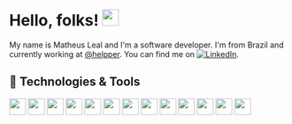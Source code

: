 # Hello, folks! <img src="https://raw.githubusercontent.com/MartinHeinz/MartinHeinz/master/wave.gif" width="30px">

My name is Matheus Leal and I'm a software developer. I'm from Brazil and currently working at [@helpper](https://helpper.com.br/). You can find me on [![LinkedIn][1.2]][2].

## 🔧 Technologies & Tools
<code><img height= "30" src= "https://img.shields.io/badge/HTML5-E34F26?style=for-the-badge&logo=html5&logoColor=white"></code>
<code><img height= "30" src= "https://img.shields.io/badge/CSS3-1572B6?style=for-the-badge&logo=css3&logoColor=white"></code>
<code><img height= "30" src= "https://img.shields.io/badge/JavaScript-323330?style=for-the-badge&logo=javascript&logoColor=F7DF1E"></code>
<code><img height= "30" src= "https://img.shields.io/badge/TypeScript-007ACC?style=for-the-badge&logo=typescript&logoColor=white"></code>
<code><img height= "30" src= "https://img.shields.io/badge/React-20232A?style=for-the-badge&logo=react&logoColor=61DAFB"></code>
<code><img height= "30" src= "https://img.shields.io/badge/Node.js-339933?style=for-the-badge&logo=nodedotjs&logoColor=white"></code>
<code><img height= "30" src= "https://img.shields.io/badge/Express.js-000000?style=for-the-badge&logo=express&logoColor=white"></code>
<code><img height= "30" src= "https://img.shields.io/badge/Java-ED8B00?style=for-the-badge&logo=java&logoColor=white"></code>
<code><img height= "30" src= "https://img.shields.io/badge/Python-FFD43B?style=for-the-badge&logo=python&logoColor=darkgreen"></code>
<code><img height= "30" src= "https://img.shields.io/badge/MySQL-00000F?style=for-the-badge&logo=mysql&logoColor=white"></code>
<code><img height= "30" src= "https://img.shields.io/badge/MongoDB-4EA94B?style=for-the-badge&logo=mongodb&logoColor=white"></code>
<code><img height= "30" src= "https://img.shields.io/badge/Visual_Studio_Code-0078D4?style=for-the-badge&logo=visual%20studio%20code&logoColor=white"></code>
<code><img height= "30" src= "https://img.shields.io/badge/Ubuntu-E95420?style=for-the-badge&logo=ubuntu&logoColor=white"></code>

<!-- icons without padding -->

[1.2]: https://raw.githubusercontent.com/MartinHeinz/MartinHeinz/master/linkedin-3-16.png (LinkedIn icon without padding)


<!-- links to your social media accounts -->

[1]: https://github.com/matheusleal-code
[2]: https://www.linkedin.com/in/matheus--leal/
